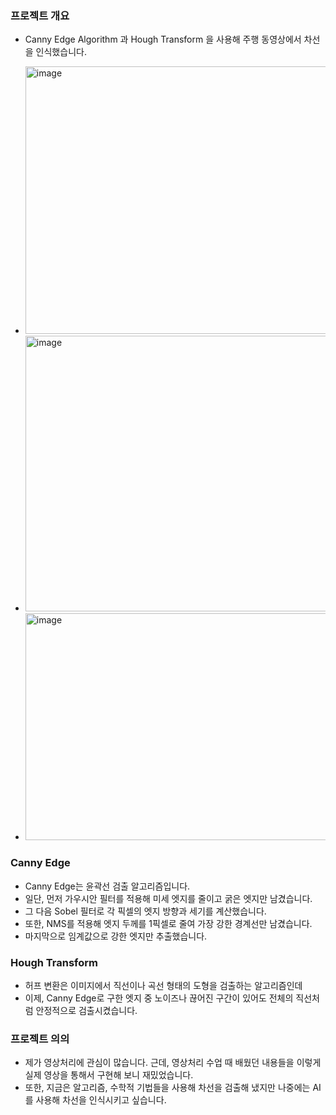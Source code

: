 ### 프로젝트 개요 
- Canny Edge Algorithm 과 Hough Transform 을 사용해 주행 동영상에서 차선을 인식했습니다.


- <img width="550" height="428" alt="image" src="https://github.com/user-attachments/assets/784ba521-fdd6-40a8-b0c4-d0d97cd9f6f8" />

- <img width="550" height="441" alt="image" src="https://github.com/user-attachments/assets/6a83a6ef-3e48-45c1-a592-a7a2db8e9ed7" />

- <img width="562" height="363" alt="image" src="https://github.com/user-attachments/assets/ded84668-ece3-46c6-8c2c-d821ed0fb718" />


### Canny Edge
- Canny Edge는 윤곽선 검출 알고리즘입니다.
- 일단, 먼저 가우시안 필터를 적용해 미세 엣지를 줄이고 굵은 엣지만 남겼습니다.
- 그 다음 Sobel 필터로 각 픽셀의 엣지 방향과 세기를 계산했습니다.
- 또한, NMS를 적용해 엣지 두께를 1픽셀로 줄여 가장 강한 경계선만 남겼습니다.
- 마지막으로 임계값으로 강한 엣지만 추출했습니다.

### Hough Transform
- 허프 변환은 이미지에서 직선이나 곡선 형태의 도형을 검출하는 알고리즘인데
- 이제, Canny Edge로 구한 엣지 중 노이즈나 끊어진 구간이 있어도 전체의 직선처럼 안정적으로 검출시켰습니다.

### 프로젝트 의의
- 제가 영상처리에 관심이 많습니다. 근데, 영상처리 수업 때 배웠던 내용들을 이렇게 실제 영상을 통해서 구현해 보니 재밌었습니다.
- 또한, 지금은 알고리즘, 수학적 기법들을 사용해 차선을 검출해 냈지만 나중에는 AI를 사용해 차선을 인식시키고 싶습니다.
